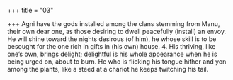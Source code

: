 +++
title = "03"

+++
Agni have the gods installed among the clans stemming from Manu,  their own dear one, as those desiring to dwell peacefully (install)
an envoy.
He will shine toward the nights desirous (of him), he whose skill is to be  besought for the one rich in gifts in (his own) house. 4. His thriving, like one’s own, brings delight; delightful is his whole  appearance when he is being urged on, about to burn.
He who is flicking his tongue hither and yon among the plants, like a  steed at a chariot he keeps twitching his tail.